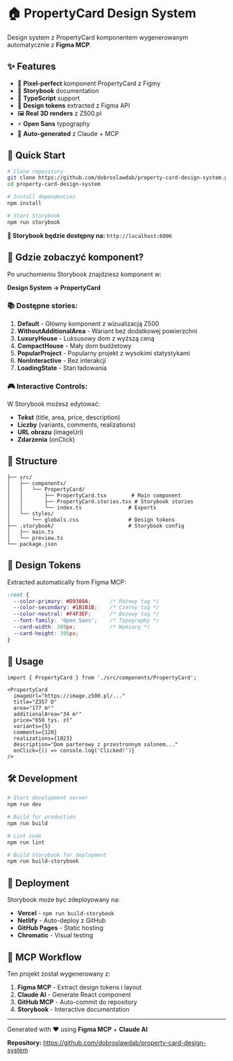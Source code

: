 # 🏠 PropertyCard Design System

Design system z PropertyCard komponentem wygenerowanym automatycznie z **Figma MCP**.

## ✨ Features

- 🎨 **Pixel-perfect** komponent PropertyCard z Figmy
- 📱 **Storybook** documentation 
- 🔧 **TypeScript** support
- 🎯 **Design tokens** extracted z Figma API
- 🖼️ **Real 3D renders** z Z500.pl
- ⚡ **Open Sans** typography
- 🔄 **Auto-generated** z Claude + MCP

## 🚀 Quick Start

```bash
# Clone repository
git clone https://github.com/dobroslawdab/property-card-design-system.git
cd property-card-design-system

# Install dependencies
npm install

# Start Storybook
npm run storybook
```

**🎯 Storybook będzie dostępny na:** `http://localhost:6006`

## 📖 Gdzie zobaczyć komponent?

Po uruchomieniu Storybook znajdziesz komponent w:

**Design System → PropertyCard**

### 📚 Dostępne stories:

1. **Default** - Główny komponent z wizualizacją Z500
2. **WithoutAdditionalArea** - Wariant bez dodatkowej powierzchni  
3. **LuxuryHouse** - Luksusowy dom z wyższą ceną
4. **CompactHouse** - Mały dom budżetowy
5. **PopularProject** - Popularny projekt z wysokimi statystykami
6. **NonInteractive** - Bez interakcji
7. **LoadingState** - Stan ładowania

### 🎮 Interactive Controls:

W Storybook możesz edytować:
- **Tekst** (title, area, price, description)
- **Liczby** (variants, comments, realizations)  
- **URL obrazu** (imageUrl)
- **Zdarzenia** (onClick)

## 📁 Structure

```
├── src/
│   ├── components/
│   │   └── PropertyCard/
│   │       ├── PropertyCard.tsx        # Main component
│   │       ├── PropertyCard.stories.tsx # Storybook stories
│   │       └── index.ts               # Exports
│   └── styles/
│       └── globals.css                # Design tokens
├── .storybook/                        # Storybook config
│   ├── main.ts
│   └── preview.ts
└── package.json
```

## 🎨 Design Tokens

Extracted automatically from Figma MCP:

```css
:root {
  --color-primary: #D9308A;      /* Różowy tag */
  --color-secondary: #1B1B1B;    /* Czarny tag */
  --color-neutral: #F4F3EF;      /* Beżowy tag */
  --font-family: 'Open Sans';    /* Typography */
  --card-width: 389px;           /* Wymiary */
  --card-height: 395px;
}
```

## 🔗 Usage

```tsx
import { PropertyCard } from './src/components/PropertyCard';

<PropertyCard
  imageUrl="https://image.z500.pl/..."
  title="Z357 D"
  area="177 m²"
  additionalArea="34 m²"
  price="650 tys. zł"
  variants={5}
  comments={120}
  realizations={1023}
  description="Dom parterowy z przestronnym salonem..."
  onClick={() => console.log('Clicked!')}
/>
```

## 🛠️ Development

```bash
# Start development server  
npm run dev

# Build for production
npm run build

# Lint code
npm run lint

# Build Storybook for deployment
npm run build-storybook
```

## 🚀 Deployment

Storybook może być zdeployowany na:
- **Vercel** - `npm run build-storybook`
- **Netlify** - Auto-deploy z GitHub
- **GitHub Pages** - Static hosting
- **Chromatic** - Visual testing

## 🔄 MCP Workflow

Ten projekt został wygenerowany z:

1. **Figma MCP** - Extract design tokens i layout
2. **Claude AI** - Generate React component  
3. **GitHub MCP** - Auto-commit do repository
4. **Storybook** - Interactive documentation

---

Generated with ❤️ using **Figma MCP** + **Claude AI**

**Repository:** https://github.com/dobroslawdab/property-card-design-system
